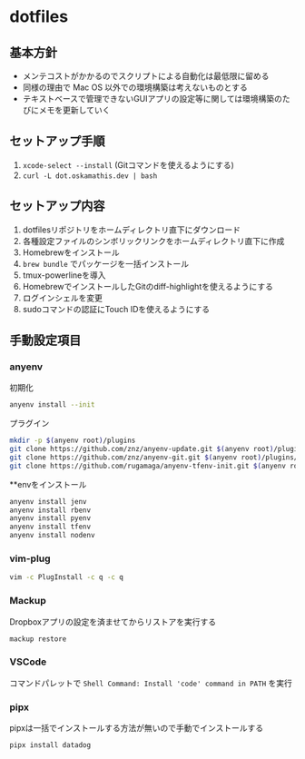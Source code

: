 # dotfiles

## 基本方針
- メンテコストがかかるのでスクリプトによる自動化は最低限に留める
- 同様の理由で Mac OS 以外での環境構築は考えないものとする
- テキストベースで管理できないGUIアプリの設定等に関しては環境構築のたびにメモを更新していく


## セットアップ手順
1. `xcode-select --install` (Gitコマンドを使えるようにする)
2. `curl -L dot.oskamathis.dev | bash`


## セットアップ内容
1. dotfilesリポジトリをホームディレクトリ直下にダウンロード
2. 各種設定ファイルのシンボリックリンクをホームディレクトリ直下に作成
3. Homebrewをインストール
4. `brew bundle` でパッケージを一括インストール
5. tmux-powerlineを導入
6. HomebrewでインストールしたGitのdiff-highlightを使えるようにする
7. ログインシェルを変更
8. sudoコマンドの認証にTouch IDを使えるようにする


## 手動設定項目
### anyenv
初期化
```sh
anyenv install --init
```

プラグイン
```sh
mkdir -p $(anyenv root)/plugins
git clone https://github.com/znz/anyenv-update.git $(anyenv root)/plugins/anyenv-update
git clone https://github.com/znz/anyenv-git.git $(anyenv root)/plugins/anyenv-git
git clone https://github.com/rugamaga/anyenv-tfenv-init.git $(anyenv root)/plugins/anyenv-tfenv-init
```

**envをインストール
```sh
anyenv install jenv
anyenv install rbenv
anyenv install pyenv
anyenv install tfenv
anyenv install nodenv
```

### vim-plug
```sh
vim -c PlugInstall -c q -c q
```

### Mackup
Dropboxアプリの設定を済ませてからリストアを実行する
```sh
mackup restore
```

### VSCode
コマンドパレットで `Shell Command: Install 'code' command in PATH` を実行

### pipx
pipxは一括でインストールする方法が無いので手動でインストールする
```sh
pipx install datadog
```
